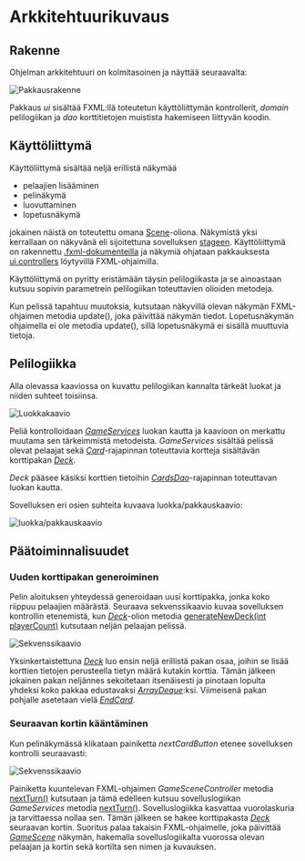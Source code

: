 ﻿# Arkkitehtuurikuvaus

## Rakenne

Ohjelman arkkitehtuuri on kolmitasoinen ja näyttää seuraavalta:

![Pakkausrakenne](https://github.com/Jeemlei/ot-harjoitustyo/blob/master/dokumentaatio/Kuvat/pakkausrakenne.png)

Pakkaus _ui_ sisältää FXML:llä toteutetun käyttöliittymän kontrollerit, _domain_ pelilogiikan ja _dao_ korttitietojen muistista hakemiseen liittyvän koodin.

## Käyttöliittymä

Käyttöliittymä sisältää neljä erillistä näkymää

- pelaajien lisääminen
- pelinäkymä
- luovuttaminen
- lopetusnäkymä

jokainen näistä on toteutettu omana [Scene](https://docs.oracle.com/javase/8/javafx/api/javafx/scene/Scene.html)-oliona.  Näkymistä yksi kerrallaan on näkyvänä eli sijoitettuna sovelluksen [stageen](https://docs.oracle.com/javase/8/javafx/api/javafx/stage/Stage.html). Käyttöliittymä on rakennettu [.fxml-dokumenteilla](https://github.com/Jeemlei/ot-harjoitustyo/tree/master/Juomapeli/src/main/resources/fxml) ja näkymiä ohjataan pakkauksesta [ui.controllers](https://github.com/Jeemlei/ot-harjoitustyo/tree/master/Juomapeli/src/main/java/ui/controllers) löytyvillä FXML-ohjaimilla.

Käyttöliittymä on pyritty eristämään täysin pelilogiikasta ja se ainoastaan kutsuu sopivin parametrein pelilogiikan toteuttavien olioiden metodeja.

Kun pelissä tapahtuu muutoksia, kutsutaan näkyvillä olevan näkymän FXML-ohjaimen metodia update(), joka päivittää näkymän tiedot. Lopetusnäkymän ohjaimella ei ole metodia update(), sillä lopetusnäkymä ei sisällä muuttuvia tietoja.

## Pelilogiikka

Alla olevassa kaaviossa on kuvattu pelilogiikan kannalta tärkeät luokat ja niiden suhteet toisiinsa.

![Luokkakaavio](https://github.com/Jeemlei/ot-harjoitustyo/blob/master/dokumentaatio/Kuvat/Luokkakaavio.PNG)

Peliä kontrolloidaan [_GameServices_](https://github.com/Jeemlei/ot-harjoitustyo/blob/master/Juomapeli/src/main/java/domain/GameServices.java) luokan kautta ja kaavioon on merkattu muutama sen tärkeimmistä metodeista. _GameServices_ sisältää pelissä olevat pelaajat sekä [_Card_](https://github.com/Jeemlei/ot-harjoitustyo/blob/master/Juomapeli/src/main/java/domain/deck/Card.java)-rajapinnan toteuttavia kortteja sisältävän korttipakan [_Deck_](https://github.com/Jeemlei/ot-harjoitustyo/blob/master/Juomapeli/src/main/java/domain/deck/Deck.java).

_Deck_ pääsee käsiksi korttien tietoihin [_CardsDao_](https://github.com/Jeemlei/ot-harjoitustyo/blob/master/Juomapeli/src/main/java/dao/CardsDao.java)-rajapinnan toteuttavan luokan kautta.

Sovelluksen eri osien suhteita kuvaava luokka/pakkauskaavio:

![luokka/pakkauskaavio](https://github.com/Jeemlei/ot-harjoitustyo/blob/master/dokumentaatio/Kuvat/luokat%26pakkaukset.png)

## Päätoiminnalisuudet

### Uuden korttipakan generoiminen

Pelin aloituksen yhteydessä generoidaan uusi korttipakka, jonka koko riippuu pelaajien määrästä.
Seuraava sekvenssikaavio kuvaa sovelluksen kontrollin etenemistä, kun [_Deck_](https://github.com/Jeemlei/ot-harjoitustyo/blob/master/Juomapeli/src/main/java/domain/deck/Deck.java)-olion metodia [generateNewDeck(int playerCount)](https://github.com/Jeemlei/ot-harjoitustyo/blob/master/Juomapeli/src/main/java/domain/deck/Deck.java#L44) kutsutaan neljän pelaajan pelissä.

![Sekvenssikaavio](https://github.com/Jeemlei/ot-harjoitustyo/blob/master/dokumentaatio/Kuvat/Uusi_pakka_sekvenssi.png)

Yksinkertaistettuna [_Deck_](https://github.com/Jeemlei/ot-harjoitustyo/blob/master/Juomapeli/src/main/java/domain/deck/Deck.java) luo ensin neljä erillistä pakan osaa, joihin se lisää korttien tietojen perusteella tietyn määrä kutakin korttia. Tämän jälkeen jokainen pakan neljännes sekoitetaan itsenäisesti ja pinotaan lopulta yhdeksi koko pakkaa edustavaksi [_ArrayDeque_](https://docs.oracle.com/javase/7/docs/api/java/util/ArrayDeque.html):ksi. Viimeisenä pakan pohjalle asetetaan vielä [_EndCard_](https://github.com/Jeemlei/ot-harjoitustyo/blob/master/Juomapeli/src/main/java/domain/deck/EndCard.java).

### Seuraavan kortin kääntäminen

Kun pelinäkymässä klikataan painiketta _nextCardButton_ etenee sovelluksen kontrolli seuraavasti:

![Sekvenssikaavio](https://github.com/Jeemlei/ot-harjoitustyo/blob/master/dokumentaatio/Kuvat/Seuraava_kortti_sekvenssi.png)

Painiketta kuuntelevan FXML-ohjaimen _GameSceneController_ metodia [nextTurn()](https://github.com/Jeemlei/ot-harjoitustyo/blob/master/Juomapeli/src/main/java/ui/controllers/GameSceneController.java#L59) kutsutaan ja tämä edelleen kutsuu sovelluslogiikan _GameServices_ metodia [nextTurn()](https://github.com/Jeemlei/ot-harjoitustyo/blob/d4268909e79de12c0356e652a7596958293e9109/Juomapeli/src/main/java/domain/GameServices.java#L51). Sovelluslogiikka kasvattaa vuorolaskuria ja tarvittaessa nollaa sen. Tämän jälkeen se hakee korttipakasta [_Deck_](https://github.com/Jeemlei/ot-harjoitustyo/blob/master/Juomapeli/src/main/java/domain/deck/Deck.java) seuraavan kortin. Suoritus palaa takaisin FXML-ohjaimelle, joka päivittää [_GameScene_](https://github.com/Jeemlei/ot-harjoitustyo/blob/master/Juomapeli/src/main/resources/fxml/GameScene.fxml) näkymän, hakemalla sovelluslogiikalta vuorossa olevan pelaajan ja kortin sekä kortilta sen nimen ja kuvauksen.
